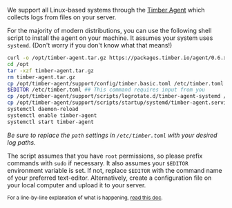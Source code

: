 We support all Linux-based systems through the [Timber Agent](/docs/platforms/other/agent) which collects logs from files on your server.

For the majority of modern distributions, you can use the following shell script to install the agent on your machine. It assumes your system uses `systemd`. (Don't worry if you don't know what that means!)

```sh
curl -o /opt/timber-agent.tar.gz https://packages.timber.io/agent/0.6.x/linux-amd64/timber-agent-0.6.x-linux-amd64.tar.gz
cd /opt
tar -xzf timber-agent.tar.gz
rm timber-agent.tar.gz
cp /opt/timber-agent/support/config/timber.basic.toml /etc/timber.toml
$EDITOR /etc/timber.toml ## This command requires input from you
cp /opt/timber-agent/support/scripts/logrotate.d/timber-agent-systemd /etc/logrotate.d/timber-agent
cp /opt/timber-agent/support/scripts/startup/systemd/timber-agent.service /etc/systemd/system
systemctl daemon-reload
systemctl enable timber-agent
systemctl start timber-agent
```

*Be sure to replace the `path` settings in `/etc/timber.toml` with your desired log paths.*

The script assumes that you have `root` permissions, so please prefix commands with `sudo` if necessary. It also assumes your `$EDITOR` environment variable is set. If not, replace `$EDITOR` with the command name of your preferred text-editor. Alternatively, create a configuration file on your local computer and upload it to your server.

<small>For a line-by-line explanation of what is happening, [read this doc](/docs/platforms/linux/installation/systemd-linux/line-by-line-explanation).</small>
